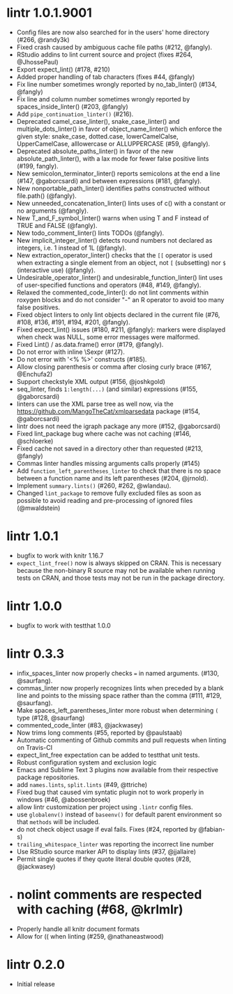 # lintr 1.0.1.9001 #
* Config files are now also searched for in the users' home directory (#266, @randy3k)
* Fixed crash caused by ambiguous cache file paths (#212, @fangly).
* RStudio addins to lint current source and project (fixes #264, @JhossePaul)
* Export expect_lint() (#178, #210)
* Added proper handling of tab characters (fixes #44, @fangly)
* Fix line number sometimes wrongly reported by no_tab_linter() (#134, @fangly)
* Fix line and column number sometimes wrongly reported by spaces_inside_linter()
  (#203, @fangly)
* Add `pipe_continuation_linter()` (#216).
* Deprecated camel_case_linter(), snake_case_linter() and multiple_dots_linter()
  in favor of object_name_linter() which enforce the given style: snake_case,
  dotted.case, lowerCamelCalse, UpperCamelCase, alllowercase or ALLUPPERCASE
  (#59, @fangly).
* Deprecated absolute_paths_linter() in favor of the new absolute_path_linter(),
  with a lax mode for fewer false positive lints (#199, fangly).
* New semicolon_terminator_linter() reports semicolons at the end a line (#147,
  @gaborcsardi) and between expressions (#181, @fangly).
* New nonportable_path_linter() identifies paths constructed without file.path()
  (@fangly).
* New unneeded_concatenation_linter() lints uses of c() with a constant or no
  arguments (@fangly).
* New T_and_F_symbol_linter() warns when using T and F instead of TRUE and FALSE
  (@fangly).
* New todo_comment_linter() lints TODOs (@fangly).
* New implicit_integer_linter() detects round numbers not declared as integers,
  i.e. 1 instead of 1L (@fangly).
* New extraction_operator_linter() checks that the `[[` operator is used when
  extracting a single element from an object, not `[` (subsetting) nor `$`
  (interactive use) (@fangly).
* Undesirable_operator_linter() and undesirable_function_linter() lint uses of
  user-specified functions and operators (#48, #149, @fangly).
* Relaxed the commented_code_linter(): do not lint comments within roxygen blocks
  and do not consider "-" an R operator to avoid too many false positives.
* Fixed object linters to only lint objects declared in the current file
  (#76, #108, #136, #191, #194, #201, @fangly).
* Fixed expect_lint() issues (#180, #211, @fangly): markers were displayed when
  check was NULL, some error messages were malformed.
* Fixed Lint() / as.data.frame() error (#179, @fangly).
* Do not error with inline \\Sexpr (#127).
* Do not error with '<% %>' constructs (#185).
* Allow closing parenthesis or comma after closing curly brace (#167, @Enchufa2)
* Support checkstyle XML output (#156, @joshkgold)
* seq_linter, finds `1:length(...)` (and similar) expressions (#155, @gaborcsardi)
* linters can use the XML parse tree as well now, via the
  https://github.com/MangoTheCat/xmlparsedata package (#154, @gaborcsardi)
* lintr does not need the igraph package any more (#152, @gaborcsardi)
* Fixed lint_package bug where cache was not caching (#146, @schloerke)
* Fixed cache not saved in a directory other than requested (#213, @fangly)
* Commas linter handles missing arguments calls properly (#145)
* Add `function_left_parentheses_linter` to check that there is no space between
  a function name and its left parentheses (#204, @jrnold).
* Implement `summary.lints()` (#260, #262, @wlandau).
* Changed `lint_package` to remove fully excluded files as soon as possible to
  avoid reading and pre-processing of ignored files (@mwaldstein)

# lintr 1.0.1 #
* bugfix to work with knitr 1.16.7
* `expect_lint_free()` now is always skipped on CRAN. This is necessary because
  the non-binary R source may not be available when running tests on CRAN, and
  those tests may not be run in the package directory.

# lintr 1.0.0 #
* bugfix to work with testthat 1.0.0

# lintr 0.3.3 #
* infix_spaces_linter now properly checks `=` in named arguments. (#130, @saurfang).
* commas_linter now properly recognizes lints when preceded by a blank line and
  points to the missing space rather than the comma (#111, #129, @saurfang).
* Make spaces_left_parentheses_linter more robust when determining `(` type (#128, @saurfang)
* commented_code_linter (#83, @jackwasey)
* Now trims long comments (#55, reported by @paulstaab)
* Automatic commenting of Github commits and pull requests when linting on Travis-CI
* expect_lint_free expectation can be added to testthat unit tests.
* Robust configuration system and exclusion logic
* Emacs and Sublime Text 3 plugins now available from their respective package repositories.
* add `names.lints`, `split.lints` (#49, @ttriche)
* Fixed bug that caused vim syntatic plugin not to work properly in windows (#46, @abossenbroek)
* allow lintr customization per project using `.lintr` config files.
* use `globalenv()` instead of `baseenv()` for default parent environment so
  that `methods` will be included.
* do not check object usage if eval fails.  Fixes (#24, reported by @fabian-s)
* `trailing_whitespace_linter` was reporting the incorrect line number
* Use RStudio source marker API to display lints (#37, @jjallaire)
* Permit single quotes if they quote literal double quotes (#28, @jackwasey)
* # nolint comments are respected with caching (#68, @krlmlr)
* Properly handle all knitr document formats
* Allow for (( when linting (#259, @nathaneastwood)

# lintr 0.2.0 #

* Initial release
